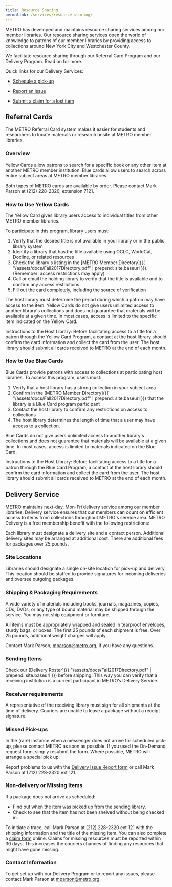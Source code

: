 ```yaml
---
title: Resource Sharing
permalink: /services/resource-sharing/
---
```



METRO has developed and maintains resource sharing services among our member libraries. Our resource sharing services open the world of knowledge to patrons of our member libraries by providing access to collections around New York City and Westchester County.

We facilitate resource sharing through our Referral Card Program and our Delivery Program. Read on for more.

Quick links for our Delivery Services:

* [Schedule a pick-up](https://order.deluxedelivery.com/login.aspx)

* [Report an issue](https://docs.google.com/forms/d/15S1FoeEHWEKjeM2mz9HRb_393NFeucDaMJoCIGgTweI/viewform?edit_requested=true)

* [Submit a claim for a lost item](https://docs.google.com/forms/d/e/1FAIpQLSccaa0esq4won1z4sVGBaW6lMO-QQal1dNd7DvHn7jOazXWFw/viewform?usp=sf_link)


## Referral Cards
The METRO Referral Card system makes it easier for students and researchers to locate materials or research onsite at METRO member libraries.

### Overview
Yellow Cards allow patrons to search for a specific book or any other item at another METRO member institution. Blue cards allow users to search across entire subject areas at METRO member libraries.

Both types of METRO cards are available by order. Please contact Mark Parson at (212) 228-2320, extension 7121.  

### How to Use Yellow Cards
The Yellow Card gives library users access to individual titles from other METRO member libraries. 

To participate in this program, library users must:


  1. Verify that the desired title is not available in your library or in the public library system
  2. Identify a library that has the title available using OCLC, WorldCat, Docline, or related resources
  3. Check the library's listing in the [METRO Member Directory]({{ "/assets/docs/Fall2017Directory.pdf" | prepend: site.baseurl }}).
  (Remember: access restrictions may apply)
  4. Call or email the holding library to verify that the title is available and to confirm any access restrictions
  5. Fill out the card completely, including the source of verification


The host library must determine the period during which a patron may have access to the item.
Yellow Cards do not give users unlimited access to another library's collections and does not guarantee that materials will be available at a given time. In most cases, access is limited to the specific item indicated on the Yellow Card.

Instructions to the Host Library: Before facilitating access to a title for a patron through the Yellow Card Program, a contact at the host library should confirm the card information and collect the card from the user. The host library should submit all cards received to METRO at the end of each month.
 
### How to Use Blue Cards
Blue Cards provide patrons with access to collections at participating host libraries. To access this program, users must:

1. Verify that a host library has a strong collection in your subject area
2. Confirm in the [METRO Member Directory]({{ "/assets/docs/Fall2017Directory.pdf" | prepend: site.baseurl }}) that the library is a
Blue Card program participant
3. Contact the host library to confirm any restrictions on access to collections
4. The host library determines the length of time that a user may have access to a collection.

Blue Cards do not give users unlimited access to another library's collections and does not guarantee that materials will be available at a given time. In most cases, access is limited to materials indicated on the Blue Card.

Instructions to the Host Library: Before facilitating access to a title for a patron through the Blue Card Program, a contact at the host library should confirm the card information and collect the card from the user. The host library should submit all cards received to METRO at the end of each month.
 
## Delivery Service
METRO maintains next-day, Mon-Fri delivery service among our member libraries. Delivery service ensures that our members can count on
efficient access to items from collections throughout METRO's service area. METRO Delivery is a free membership benefit with the
following restrictions:

Each library must designate a delivery site and a contact person. Additional delivery sites may be arranged at additional cost. There are additional fees for packages over 25 pounds. 

### Site Locations 
Libraries should designate a single on-site location for pick-up and delivery. This location should be staffed to provide signatures for
incoming deliveries and oversee outgoing packages.

### Shipping & Packaging Requirements
A wide variety of materials including books, journals, magazines, copies, CDs, DVDs, or any type of bound material may be shipped through the service. You may not ship equipment or furniture. 

All items must be appropriately wrapped and sealed in tearproof envelopes, sturdy bags, or boxes. The first 25 pounds of each shipment is free. Over 25 pounds, additional weight charges will apply.

Contact Mark Parson, [mparson@metro.org](mailto:mparson@metro.org), if you have any questions.

### Sending Items
Check our [Delivery Roster]({{ "/assets/docs/Fall2017Directory.pdf" | prepend: site.baseurl }}) before shipping. This way you can verify that a receiving institution is a current participant in METRO’s Delivery Service.

### Receiver requirements
A representative of the receiving library must sign for all shipments at the time of delivery. Couriers are unable to leave a package without a receipt signature. 

### Missed Pick-ups
In the (rare) instance when a messenger does not arrive for scheduled pick-up, please contact METRO as soon as possible. If you used the On-Demand request form, simply resubmit the form. Where possible, METRO will arrange a special pick up.

Report problems to us with the [Delivery Issue Report form](https://www.google.com/url?q=https://docs.google.com/forms/d/e/1FAIpQLSc5Y1TVsgJ-BU967wL7bBB8xIaDUf4fS4JhmPHictGhBvfSlQ/viewform&sa=D&ust=1487017912501000&usg=AFQjCNGGNRHXPNJwt1uiWlmxlqU8l8HrJw) or call Mark Parson at (212) 228-2320 ext 121.
 
### Non-delivery or Missing Items
If a package does not arrive as scheduled:

* Find out when the item was picked up from the sending library.
* Check to see that the item has not been shelved without being checked in.

To initiate a trace, call Mark Parson at (212) 228-2320 ext 121 with the shipping information and the title of the missing item. You can also complete a [claim form](https://www.google.com/url?q=https://docs.google.com/a/metro.org/forms/d/e/1FAIpQLSccaa0esq4won1z4sVGBaW6lMO-QQal1dNd7DvHn7jOazXWFw/viewform&sa=D&ust=1487017912503000&usg=AFQjCNFoC7c-eBkf1tLeHuafYaty7E3bQw) online. Claims for missing resources must be reported within 30 days. This increases the couriers chances of finding any resources that might have gone missing. 

### Contact Information
To get set up with our Delivery Program or to report any issues, please contact Mark Parson at [mparson@metro.org](mailto:mparson@metro.org).
